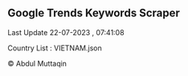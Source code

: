 

## Google Trends Keywords Scraper 
 
Last Update 22-07-2023 , 07:41:08

Country List :
VIETNAM.json



© Abdul Muttaqin 
